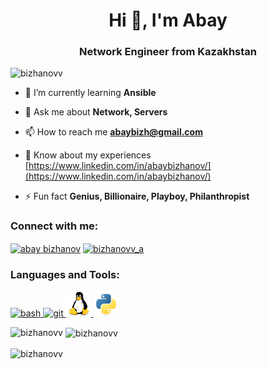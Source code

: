<h1 align="center">Hi 👋, I'm Abay</h1>
<h3 align="center">Network Engineer from Kazakhstan</h3>

<p align="left"> <img src="https://komarev.com/ghpvc/?username=bizhanovv&label=Profile%20views&color=0e75b6&style=flat" alt="bizhanovv" /> </p>

- 🌱 I’m currently learning **Ansible**

- 💬 Ask me about **Network, Servers**

- 📫 How to reach me **abaybizh@gmail.com**

- 📄 Know about my experiences [https://www.linkedin.com/in/abaybizhanov/](https://www.linkedin.com/in/abaybizhanov/)

- ⚡ Fun fact **Genius, Billionaire, Playboy, Philanthropist**

<h3 align="left">Connect with me:</h3>
<p align="left">
<a href="https://linkedin.com/in/abay bizhanov" target="blank"><img align="center" src="https://raw.githubusercontent.com/rahuldkjain/github-profile-readme-generator/master/src/images/icons/Social/linked-in-alt.svg" alt="abay bizhanov" height="30" width="40" /></a>
<a href="https://instagram.com/bizhanovv_a" target="blank"><img align="center" src="https://raw.githubusercontent.com/rahuldkjain/github-profile-readme-generator/master/src/images/icons/Social/instagram.svg" alt="bizhanovv_a" height="30" width="40" /></a>
</p>

<h3 align="left">Languages and Tools:</h3>
<p align="left"> <a href="https://www.gnu.org/software/bash/" target="_blank" rel="noreferrer"> <img src="https://www.vectorlogo.zone/logos/gnu_bash/gnu_bash-icon.svg" alt="bash" width="40" height="40"/> </a> <a href="https://git-scm.com/" target="_blank" rel="noreferrer"> <img src="https://www.vectorlogo.zone/logos/git-scm/git-scm-icon.svg" alt="git" width="40" height="40"/> </a> <a href="https://www.linux.org/" target="_blank" rel="noreferrer"> <img src="https://raw.githubusercontent.com/devicons/devicon/master/icons/linux/linux-original.svg" alt="linux" width="40" height="40"/> </a> <a href="https://www.python.org" target="_blank" rel="noreferrer"> <img src="https://raw.githubusercontent.com/devicons/devicon/master/icons/python/python-original.svg" alt="python" width="40" height="40"/> </a> </p>

<p><img align="left" src="https://github-readme-stats.vercel.app/api/top-langs?username=bizhanovv&show_icons=true&locale=en&layout=compact" alt="bizhanovv" /></p>

<p>&nbsp;<img align="center" src="https://github-readme-stats.vercel.app/api?username=bizhanovv&show_icons=true&locale=en" alt="bizhanovv" /></p>

<p><img align="center" src="https://github-readme-streak-stats.herokuapp.com/?user=bizhanovv&" alt="bizhanovv" /></p>

<!--
**Bizhanovv/Bizhanovv** is a ✨ _special_ ✨ repository because its `README.md` (this file) appears on your GitHub profile.

Here are some ideas to get you started:

- 🔭 I’m currently working on ...
- 🌱 I’m currently learning ...
- 👯 I’m looking to collaborate on ...
- 🤔 I’m looking for help with ...
- 💬 Ask me about ...
- 📫 How to reach me: ...
- 😄 Pronouns: ...
- ⚡ Fun fact: ...
-->
